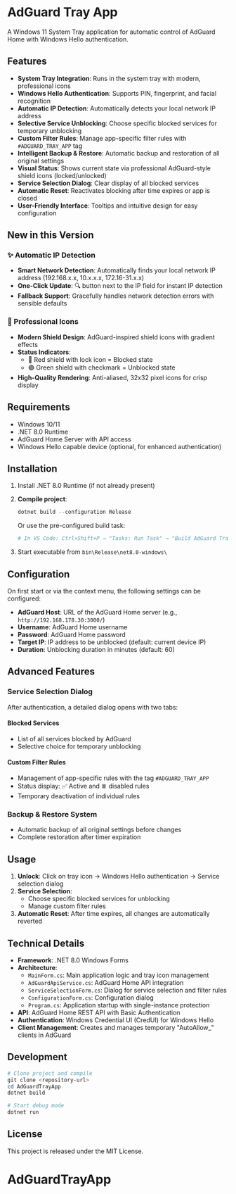 # AdGuard Tray App

A Windows 11 System Tray application for automatic control of AdGuard Home with Windows Hello authentication.

## Features

- **System Tray Integration**: Runs in the system tray with modern, professional icons
- **Windows Hello Authentication**: Supports PIN, fingerprint, and facial recognition
- **Automatic IP Detection**: Automatically detects your local network IP address
- **Selective Service Unblocking**: Choose specific blocked services for temporary unblocking
- **Custom Filter Rules**: Manage app-specific filter rules with `#ADGUARD_TRAY_APP` tag
- **Intelligent Backup & Restore**: Automatic backup and restoration of all original settings
- **Visual Status**: Shows current state via professional AdGuard-style shield icons (locked/unlocked)
- **Service Selection Dialog**: Clear display of all blocked services
- **Automatic Reset**: Reactivates blocking after time expires or app is closed
- **User-Friendly Interface**: Tooltips and intuitive design for easy configuration

## New in this Version

### ✨ Automatic IP Detection

- **Smart Network Detection**: Automatically finds your local network IP address (192.168.x.x, 10.x.x.x, 172.16-31.x.x)
- **One-Click Update**: 🔍 button next to the IP field for instant IP detection
- **Fallback Support**: Gracefully handles network detection errors with sensible defaults

### 🎨 Professional Icons

- **Modern Shield Design**: AdGuard-inspired shield icons with gradient effects
- **Status Indicators**:
  - 🔴 Red shield with lock icon = Blocked state
  - 🟢 Green shield with checkmark = Unblocked state
- **High-Quality Rendering**: Anti-aliased, 32x32 pixel icons for crisp display

## Requirements

- Windows 10/11
- .NET 8.0 Runtime
- AdGuard Home Server with API access
- Windows Hello capable device (optional, for enhanced authentication)

## Installation

1. Install .NET 8.0 Runtime (if not already present)
2. **Compile project**:

   ```powershell
   dotnet build --configuration Release
   ```

   Or use the pre-configured build task:

   ```powershell
   # In VS Code: Ctrl+Shift+P → "Tasks: Run Task" → "Build AdGuard Tray App"
   ```

3. Start executable from `bin\Release\net8.0-windows\`

## Configuration

On first start or via the context menu, the following settings can be configured:

- **AdGuard Host**: URL of the AdGuard Home server (e.g., `http://192.168.178.30:3000/`)
- **Username**: AdGuard Home username
- **Password**: AdGuard Home password
- **Target IP**: IP address to be unblocked (default: current device IP)
- **Duration**: Unblocking duration in minutes (default: 60)

## Advanced Features

### Service Selection Dialog

After authentication, a detailed dialog opens with two tabs:

#### Blocked Services

- List of all services blocked by AdGuard
- Selective choice for temporary unblocking

#### Custom Filter Rules

- Management of app-specific rules with the tag `#ADGUARD_TRAY_APP`
- Status display: ✅ Active and ⏸️ disabled rules
- Temporary deactivation of individual rules

### Backup & Restore System

- Automatic backup of all original settings before changes
- Complete restoration after timer expiration

## Usage

1. **Unlock**: Click on tray icon → Windows Hello authentication → Service selection dialog
2. **Service Selection**:
   - Choose specific blocked services for unblocking
   - Manage custom filter rules
3. **Automatic Reset**: After time expires, all changes are automatically reverted

## Technical Details

- **Framework**: .NET 8.0 Windows Forms
- **Architecture**:
  - `MainForm.cs`: Main application logic and tray icon management
  - `AdGuardApiService.cs`: AdGuard Home API integration
  - `ServiceSelectionForm.cs`: Dialog for service selection and filter rules
  - `ConfigurationForm.cs`: Configuration dialog
  - `Program.cs`: Application startup with single-instance protection
- **API**: AdGuard Home REST API with Basic Authentication
- **Authentication**: Windows Credential UI (CredUI) for Windows Hello
- **Client Management**: Creates and manages temporary "AutoAllow_" clients in AdGuard

## Development

```powershell
# Clone project and compile
git clone <repository-url>
cd AdGuardTrayApp
dotnet build

# Start debug mode
dotnet run
```

## License

This project is released under the MIT License.
# AdGuardTrayApp
